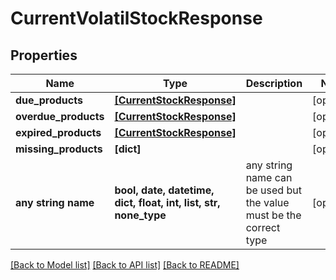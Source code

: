 # CurrentVolatilStockResponse


## Properties
Name | Type | Description | Notes
------------ | ------------- | ------------- | -------------
**due_products** | [**[CurrentStockResponse]**](CurrentStockResponse.md) |  | [optional] 
**overdue_products** | [**[CurrentStockResponse]**](CurrentStockResponse.md) |  | [optional] 
**expired_products** | [**[CurrentStockResponse]**](CurrentStockResponse.md) |  | [optional] 
**missing_products** | **[dict]** |  | [optional] 
**any string name** | **bool, date, datetime, dict, float, int, list, str, none_type** | any string name can be used but the value must be the correct type | [optional]

[[Back to Model list]](../README.md#documentation-for-models) [[Back to API list]](../README.md#documentation-for-api-endpoints) [[Back to README]](../README.md)


